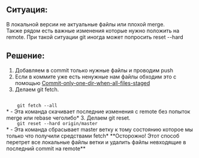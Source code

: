 Ситуация:
-------------
В локальной версии не актуальные файлы или плохой merge.   
Также рядом есть важные изменения которые нужно положить на remote.
При такой ситуации git иногда может попросить reset --hard

Решение:
-------------
1. Добавляем в commit только нужные файлы и проводим push
  1. Если в коммите уже есть ненужные нам файлы обходим это с помощью [Commit-only-one-dir-when-all-files-staged](https://github.com/noon-ehos/memcrab-git-tutorial/blob/master/Commit-only-one-dir-when-all-files-staged.md "memcrab-git-tutorial")
2. Делаем git fetch.   
<code>
	git fetch --all
</code>  
* - Эта команда скачивает последние изменения с remote без попыток merge или rebase чеголибо*  
3. Делаем git reset.   
<code>
	git reset --hard origin/master
</code>  
* - Эта команда сбрасывает master ветку к тому состоянию которое мы только что получили средствами fetch*  
**Осторожно! Этот способ перетрет все локальные файлы ветки и удалить файлы невходящие в последний commit на remote**
